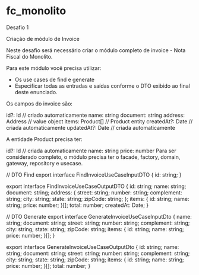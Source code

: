 # fc_monolito

Desafio 1

Criação de módulo de Invoice


Neste desafio será necessário criar o módulo completo de invoice - Nota Fiscal do Monolito.

Para este módulo você precisa utilizar:

- Os use cases de find e generate
- Especificar todas as entradas e saídas conforme o DTO exibido ao final deste enunciado.

Os campos do invoice são:

id?: Id // criado automaticamente
name: string
document: string
address: Address // value object
items: Product[] // Product entity
createdAt?: Date // criada automaticamente
updatedAt?: Date // criada automaticamente
 
A entidade Product precisa ter:

id?: Id // criada automaticamente
name: string
price: number
Para ser considerado completo, o módulo precisa ter o facade, factory, domain, gateway, repository e usecase.

// DTO Find
export interface FindInvoiceUseCaseInputDTO {
  id: string;
}

export interface FindInvoiceUseCaseOutputDTO {
  id: string;
  name: string;
  document: string;
  address: {
    street: string;
    number: string;
    complement: string;
    city: string;
    state: string;
    zipCode: string;
  };
  items: {
    id: string;
    name: string;
    price: number;
  }[];
  total: number;
  createdAt: Date;
}

// DTO Generate
export interface GenerateInvoiceUseCaseInputDto {
  name: string;
  document: string;
  street: string;
  number: string;
  complement: string;
  city: string;
  state: string;
  zipCode: string;
  items: {
    id: string;
    name: string;
    price: number;
  }[];
}

export interface GenerateInvoiceUseCaseOutputDto {
  id: string;
  name: string;
  document: string;
  street: string;
  number: string;
  complement: string;
  city: string;
  state: string;
  zipCode: string;
  items: {
    id: string;
    name: string;
    price: number;
  }[];
  total: number;
}
